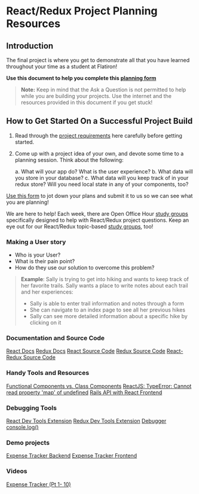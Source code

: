 # React/Redux Project Planning Resources

## Introduction

The final project is where you get to demonstrate all that you have learned
throughout your time as a student at Flatiron!

**Use this document to help you complete this [planning form][]**

> **Note:** Keep in mind that the Ask a Question is not permitted to help while
> you are building your projects. Use the internet and the resources provided in
> this document if you get stuck!

## How to Get Started On a Successful Project Build

1. Read through the [project requirements][] here carefully before getting started.

2. Come up with a project idea of your own, and devote some time to a planning
   session. Think about the following:

   a. What will your app do? What is the user
   experience?
   b. What data will you store in your database?
   c. What data will you keep track of in your redux store? Will you need local
   state in any of your components, too?

[Use this form][planning form] to jot down your plans and submit it to us so we can see what you
are planning!

We are here to help!  Each week, there are Open Office Hour [study groups][]
specifically designed to help with React/Redux project questions. Keep an eye
out for our React/Redux topic-based [study groups][], too!

### Making a User story

- Who is your User?
- What is their pain point?
- How do they use our solution to overcome this problem?

> **Example**: Sally is trying to get into hiking and wants to keep track of her
> favorite trails.  Sally wants a place to write notes about each trail and her
> experiences:
>
> - Sally is able to enter trail information and notes through a form
> - She can navigate to an index page to see all her previous hikes
> - Sally can see more detailed information about a specific hike by clicking on
>   it
  
### Documentation and Source Code

[React Docs][]
[Redux Docs][]
[React Source Code][]
[Redux Source Code][]
[React-Redux Source Code][]

### Handy Tools and Resources

[Functional Components vs. Class Components][]
[ReactJS: TypeError: Cannot read property 'map' of undefined][]
[Rails API with React Frontend][]

### Debugging Tools

[React Dev Tools Extension][]
[Redux Dev Tools Extension][]
[Debugger][]
[console.log()][]

### Demo projects

[Expense Tracker Backend](https://github.com/Awilmerding1/expenses-backend)
[Expense Tracker Frontend](https://github.com/Awilmerding1/expenses-frontend)

### Videos

[Expense Tracker (Pt 1- 10)](https://instruction.learn.co/student/video_lectures#/?query=expense)

[study groups]: https://learn.co/study-groups
[React Docs]: https://reactjs.org/
[Redux Docs]: https://redux.js.org/
[React Source Code]: https://github.com/facebook/react/tree/master/packages/react/src
[Redux Source Code]: https://github.com/reduxjs/redux/tree/master/src
[React-Redux Source Code]: https://github.com/reduxjs/react-redux/tree/master/src/connect
[Functional Components vs. Class Components]: https://overreacted.io/how-are-function-components-different-from-classes/
[ReactJS: TypeError: Cannot read property 'map' of undefined]: https://stackoverflow.com/questions/50845894/reactjs-typeerror-cannot-read-property-map-of-undefined
[Rails API with React Frontend]: https://www.fullstackreact.com/articles/how-to-get-create-react-app-to-work-with-your-rails-api/
[React Dev Tools Extension]: https://chrome.google.com/webstore/detail/react-developer-tools/fmkadmapgofadopljbjfkapdkoienihi
[Redux Dev Tools Extension]: https://chrome.google.com/webstore/detail/redux-devtools/lmhkpmbekcpmknklioeibfkpmmfibljd
[Debugger]: https://developer.mozilla.org/en-US/docs/Web/JavaScript/Reference/Statements/debugger
[console.log()]: https://developer.mozilla.org/en-US/docs/Web/API/Console/log
[planning form]: https://docs.google.com/forms/d/e/1FAIpQLSeJoyq3AHFylEUWmdMh7mrv7aFW7aDJd5KKbj45OWBIzGqUnw/viewform
[project requirements]: https://github.com/learn-co-students/react-redux-assessment-v-000
